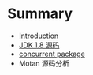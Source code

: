 # Summary

* [Introduction](README.md)
* [JDK 1.8 源码](chapter1.md)
* [concurrent package](concurrent-package.md)
* Motan 源码分析

